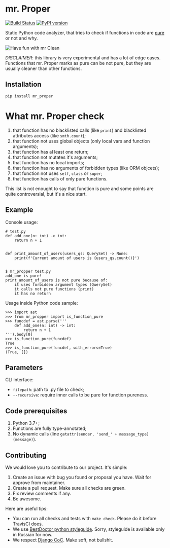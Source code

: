 # mr. Proper

[![Build Status](https://travis-ci.org/best-doctor/mr_proper.svg?branch=master)](https://travis-ci.org/best-doctor/mr_proper)
[![PyPI version](https://badge.fury.io/py/mr-proper.svg)](https://badge.fury.io/py/mr-proper)

Static Python code analyzer, that tries to check if functions in code are
[pure](https://en.wikipedia.org/wiki/Pure_function) or not and why.

![Have fun with mr Clean](https://raw.githubusercontent.com/best-doctor/mr_proper/master/docs_img/mr_clean_sponge.jpg)

*DISCLAIMER*: this library is very experimental and has a lot of edge cases.
Functions that mr. Proper marks as pure can be not pure, but they are
usually cleaner than other functions.


## Installation

    pip install mr_proper


# What mr. Proper check

1. that function has no blacklisted calls (like `print`)
and blacklisted attributes access (like `smth.count`);
2. that function not uses global objects (only local vars and function arguments);
3. that function has al least one return;
4. that function not mutates it's arguments;
5. that function has no local imports;
6. that function has no arguments of forbidden types (like ORM objcets);
7. that function not uses `self`, `class` or `super`;
8. that function has calls of only pure functions.

This list is not enought to say that function is pure and some points
are quite controversial, but it's a nice start.


## Example

Console usage:

    # test.py
    def add_one(n: int) -> int:
        return n + 1
    
    
    def print_amount_of_users(users_qs: QuerySet) -> None:
        print(f'Current amount of users is {users_qs.count()}')
    
    
    $ mr_propper test.py
    add_one is pure!
    print_amount_of_users is not pure because of:
        it uses forbidden argument types (QuerySet)
        it calls not pure functions (print)
        it has no return

Usage inside Python code sample:

    >>> import ast
    >>> from mr_propper import is_function_pure
    >>> funcdef = ast.parse('''
        def add_one(n: int) -> int:
            return n + 1
    ''').body[0]
    >>> is_function_pure(funcdef)
    True
    >>> is_function_pure(funcdef, with_errors=True)
    (True, [])


## Parameters

CLI interface:
- `filepath`: path to .py file to check;
- `--recursive`: require inner calls to be pure for function pureness.


## Code prerequisites

1. Python 3.7+;
2. Functions are fully type-annotated;
3. No dynamic calls (line `getattr(sender, 'send_' + message_type)(message)`).


## Contributing

We would love you to contribute to our project. It's simple:

1. Create an issue with bug you found or proposal you have. Wait for approve from maintainer.
2. Create a pull request. Make sure all checks are green.
3. Fix review comments if any.
4. Be awesome.

Here are useful tips:

- You can run all checks and tests with `make check`. Please do it before TravisCI does.
- We use [BestDoctor python styleguide](https://github.com/best-doctor/guides/blob/master/guides/python_styleguide.md). Sorry, styleguide is available only in Russian for now.
- We respect [Django CoC](https://www.djangoproject.com/conduct/). Make soft, not bullshit.
